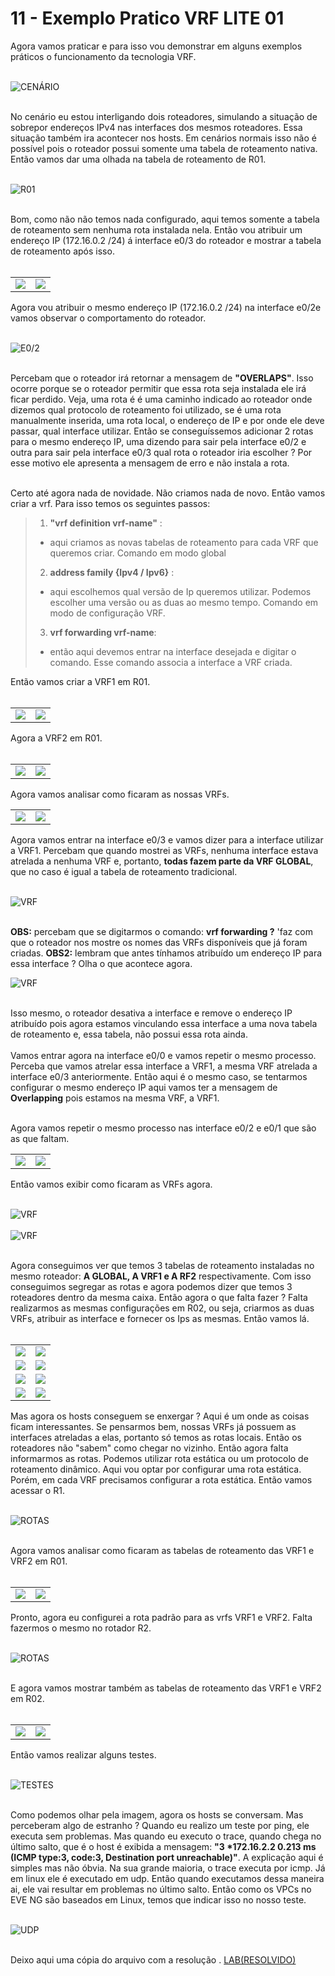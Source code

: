 # 11 - Exemplo Pratico VRF LITE 01

Agora vamos praticar e para isso vou demonstrar em alguns exemplos práticos o funcionamento da tecnologia VRF. <br></br>

![CENÁRIO](Imagens/01.png) <br></br>

No cenário eu estou interligando dois roteadores, simulando a situação de sobrepor endereços IPv4 nas interfaces dos mesmos roteadores. Essa situação também ira acontecer nos hosts. Em cenários normais isso não é possível pois o roteador possui somente uma tabela de roteamento nativa. Então vamos dar uma olhada na tabela de roteamento de R01. <br></br>

![R01](Imagens/02.png) <br></br>

Bom, como não não temos nada configurado, aqui temos somente a tabela de roteamento sem nenhuma rota instalada nela. Então vou atribuir um endereço IP (172.16.0.2 /24) á interface e0/3 do roteador e mostrar a tabela de roteamento após isso. <br></br>

<table>
       <tr>
           <td width="50%"><img src="Imagens/03.png"></img></td>
           <td width="50%"><img src="Imagens/04.png"></img></td>
       </tr>
</table>

Agora vou atribuir o mesmo endereço IP (172.16.0.2 /24) na interface e0/2e vamos observar o comportamento do roteador. <br></br>

![E0/2](Imagens/05.png) <br></br>

Percebam que o roteador irá retornar a mensagem de **"OVERLAPS"**. Isso ocorre porque se o roteador permitir que essa rota seja instalada ele irá ficar perdido. Veja, uma rota é é uma caminho indicado ao roteador onde dizemos qual protocolo de roteamento foi utilizado, se é uma rota manualmente inserida, uma rota local, o endereço de IP e por onde ele deve passar, qual interface utilizar. Então se conseguíssemos adicionar 2 rotas para o mesmo endereço IP, uma dizendo para sair pela interface e0/2 e outra para sair pela interface e0/3 qual rota o roteador iria escolher ? Por esse motivo ele apresenta a mensagem de erro e não instala a rota. <br></br>

Certo até agora nada de novidade. Não criamos nada de novo. Então vamos criar a vrf. Para isso temos os seguintes passos:

> 01. **"vrf definition vrf-name"** : 
>   - aqui criamos as novas tabelas de roteamento para cada VRF que queremos criar. Comando em modo global
> 02. **address family {Ipv4 / Ipv6}** : 
>   - aqui escolhemos qual versão de Ip queremos utilizar. Podemos escolher uma versão ou as duas ao mesmo tempo. Comando em modo de configuração VRF.
> 03. **vrf forwarding vrf-name**: 
>   - então aqui devemos entrar na interface desejada e digitar o comando. Esse comando associa a interface a VRF criada.

Então vamos criar a VRF1 em R01. <br></br>

<table>
       <tr>
           <td width="50%"><img src="Imagens/06.png"></img></td>
           <td width="50%"><img src="Imagens/07.png"></img></td>
       </tr>
</table>

Agora a VRF2 em R01. <br></br>

<table>
       <tr>
           <td width="50%"><img src="Imagens/08.png"></img></td>
           <td width="50%"><img src="Imagens/09.png"></img></td>
       </tr>
</table>

Agora vamos analisar como ficaram as nossas VRFs.

<table>
       <tr>
           <td width="50%"><img src="Imagens/10.png"></img></td>
           <td width="50%"><img src="Imagens/11.png"></img></td>
       </tr>
</table>

Agora vamos entrar na interface e0/3 e vamos dizer para a interface utilizar a VRF1. Percebam que quando mostrei as VRFs, nenhuma interface estava atrelada a nenhuma VRF e, portanto, **todas fazem parte da VRF GLOBAL**, que no caso é igual a tabela de roteamento tradicional. <br></br>

![VRF](Imagens/12.png) <br></br>

**OBS:** percebam que se digitarmos o comando: **vrf forwarding ?** 'faz com que o roteador nos mostre os nomes das VRFs disponíveis que já foram criadas.
**OBS2:** lembram que antes tínhamos atribuído um endereço IP para essa interface ? Olha o que acontece agora.

![VRF](Imagens/13.png) <br></br>

Isso mesmo, o roteador desativa a interface e remove o endereço IP atribuído pois agora estamos vinculando essa interface a uma nova tabela de roteamento e, essa tabela, não possui essa rota ainda. <br></br>
Vamos entrar agora na interface e0/0 e vamos repetir o mesmo processo. Perceba que vamos atrelar essa interface a VRF1, a mesma VRF atrelada a interface e0/3 anteriormente. Então aqui é o mesmo caso, se tentarmos configurar o mesmo endereço IP aqui vamos ter a mensagem de **Overlapping** pois estamos na mesma VRF, a VRF1. <br></br>

Agora vamos repetir o mesmo processo nas interface e0/2 e e0/1 que são as que faltam.

<table>
       <tr>
           <td width="50%"><img src="Imagens/14.png"></img></td>
           <td width="50%"><img src="Imagens/15.png"></img></td>
       </tr>
</table>

Então vamos exibir como ficaram as VRFs agora. <br></br>

![VRF](Imagens/16.png) <br></br>
![VRF](Imagens/17.png) <br></br>

Agora conseguimos ver que temos 3 tabelas de roteamento instaladas no mesmo roteador: **A GLOBAL, A VRF1 e A RF2** respectivamente. Com isso conseguimos segregar as rotas e agora podemos dizer que temos 3 roteadores dentro da mesma caixa. Então agora o que falta fazer ? Falta realizarmos as mesmas configurações em R02, ou seja, criarmos as duas VRFs, atribuir as interface e fornecer os Ips as mesmas. Então vamos lá. <br></br>

<table>
       <tr>
           <td width="50%"><img src="Imagens/R02/01.png"></img></td>
           <td width="50%"><img src="Imagens/R02/02.png"></img></td>
       </tr>
       <tr>
           <td width="50%"><img src="Imagens/R02/03.png"></img></td>
           <td width="50%"><img src="Imagens/R02/04.png"></img></td>
       </tr>
       <tr>
           <td width="50%"><img src="Imagens/R02/05.png"></img></td>
           <td width="50%"><img src="Imagens/R02/06.png"></img></td>
       </tr>
       <tr> 
           <td width="50%"><img src="Imagens/R02/07.png"></img></td>
           <td width="50%"><img src="Imagens/R02/08.png"></img></td>
       </tr>
</table>

Mas agora os hosts conseguem se enxergar ? Aqui é um onde as coisas ficam interessantes. Se pensarmos bem, nossas VRFs já possuem as interfaces atreladas a elas, portanto só temos as rotas locais. Então os roteadores não "sabem" como chegar no vizinho. Então agora falta informarmos as rotas. Podemos utilizar rota estática ou um protocolo de roteamento dinâmico. Aqui vou optar por configurar uma rota estática. Porém, em cada VRF precisamos configurar a rota estática. Então vamos acessar o R1.<br></br>

![ROTAS](Imagens/rotas/01.png) <br></br>

Agora vamos analisar como ficaram as tabelas de roteamento das VRF1 e VRF2 em R01. <br></br>

<table>
       <tr>
           <td width="50%"><img src="Imagens/rotas/02.png"></img></td>
           <td width="50%"><img src="Imagens/rotas/03.png"></img></td>
       </tr>
</table>

Pronto, agora eu configurei a rota padrão para as vrfs VRF1 e VRF2. Falta fazermos o mesmo no rotador R2. <br></br>

![ROTAS](Imagens/rotas/04.png) <br></br>

E agora vamos mostrar também as tabelas de roteamento das VRF1 e VRF2 em R02. <br></br>

<table>
       <tr>
           <td width="50%"><img src="Imagens/rotas/05.png"></img></td>
           <td width="50%"><img src="Imagens/rotas/06.png"></img></td>
       </tr>
</table>

Então vamos realizar alguns testes. <br></br>

![TESTES](Imagens/rotas/07.png) <br></br>

Como podemos olhar pela imagem, agora os hosts se conversam. Mas perceberam algo de estranho ? Quando eu realizo um teste por ping, ele executa sem problemas. Mas quando eu executo o trace, quando chega no último salto, que é o host é exibida a mensagem: **"3   *172.16.2.2   0.213 ms (ICMP type:3, code:3, Destination port unreachable)"**. A explicação aqui é simples mas não óbvia. Na sua grande maioria, o trace executa por icmp. Já em linux ele é executado em udp. Então quando executamos dessa maneira ai, ele vai resultar em problemas no último salto. Então como os VPCs no EVE NG são baseados em Linux, temos que indicar isso no nosso teste. <br></br>

![UDP](Imagens/rotas/08.png) <br></br>

Deixo aqui uma cópia do arquivo com a resolução . [LAB(RESOLVIDO)](Arquivos/vrf(resolvido).zip)
